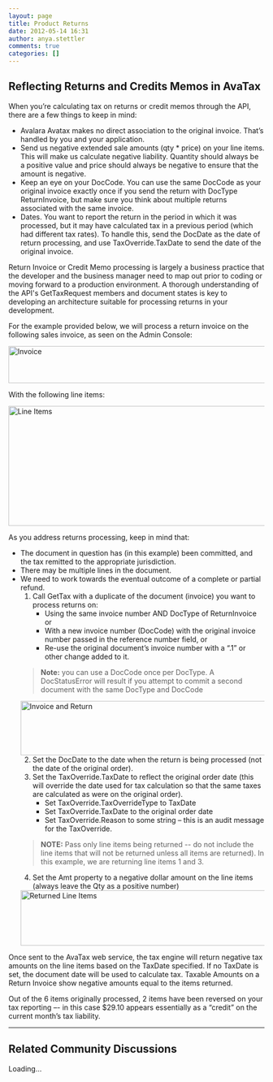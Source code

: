 ```yaml
---
layout: page
title: Product Returns
date: 2012-05-14 16:31
author: anya.stettler
comments: true
categories: []
---
```

<h2>Reflecting Returns and Credits Memos in AvaTax</h2>
When you’re calculating tax on returns or credit memos through the API, there are a few things to keep in mind:
<ul>
	<li>Avalara Avatax makes no direct association to the original invoice. That’s handled by you and your application.</li>
	<li>Send us negative extended sale amounts (qty * price) on your line items. This will make us calculate negative liability. Quantity should always be a positive value and price should always be negative to ensure that the amount is negative.</li>
	<li>Keep an eye on your DocCode. You can use the same DocCode as your original invoice exactly once if you send the return with DocType ReturnInvoice, but make sure you think about multiple returns associated with the same invoice.</li>
	<li>Dates. You want to report the return in the period in which it was processed, but it may have calculated tax in a previous period (which had different tax rates). To handle this, send the DocDate as the date of return processing, and use TaxOverride.TaxDate to send the date of the original invoice.</li>
</ul>
Return Invoice or Credit Memo processing is largely a business practice that the developer and the business manager need to map out prior to coding or moving forward to a production environment. A thorough understanding of the API's GetTaxRequest members and document states is key to developing an architecture suitable for processing returns in your development.

For the example provided below, we will process a return invoice on the following sales invoice, as seen on the Admin Console:

<a href="/api-docs/designing-your-integration/handling-return-invoices/invoice" target="_blank"><img class="size-full wp-image-344 " src="/wp-content/uploads/2012/05/Invoice.jpg" alt="Invoice" width="1455" height="73" /></a>

With the following line items:

<a href="/api-docs/designing-your-integration/handling-return-invoices/line-items" target="_blank"><img class="size-full wp-image-345 " src="/wp-content/uploads/2012/05/Line-items.jpg" alt="Line Items" width="1183" height="236" /></a>

As you address returns processing, keep in mind that:
<ul>
	<li>The document in question has (in this example) been committed, and the tax remitted to the appropriate jurisdiction.</li>
	<li>There may be multiple lines in the document.</li>
	<li>We need to work towards the eventual outcome of a complete or partial refund.
<ol>
	<li>Call GetTax with a duplicate of the document (invoice) you want to process returns on:
<ul>
	<li>Using the same invoice number AND DocType of ReturnInvoice or</li>
	<li>With a new invoice number (DocCode) with the original invoice number passed in the reference number field, or</li>
	<li>Re-use the original document’s invoice number with a “.1” or other change added to it.</li>
</ul>
</li>
</ol>
<blockquote><strong>Note:</strong> you can use a DocCode once per DocType. A DocStatusError will result if you attempt to commit a second document with the same DocType and DocCode</blockquote>
<a href="/api-docs/designing-your-integration/handling-return-invoices/invoice-and-return" target="_blank"><img class="size-full wp-image-348 " src="/wp-content/uploads/2012/05/invoice-and-return.jpg" alt="Invoice and Return" width="1438" height="107" /></a>
<ol start="2">
	<li>Set the DocDate to the date when the return is being processed (not the date of the original order).</li>
	<li>Set the TaxOverride.TaxDate to reflect the original order date (this will override the date used for tax calculation so that the same taxes are calculated as were on the original order).
<ul>
	<li>Set TaxOverride.TaxOverrideType to TaxDate</li>
	<li>Set TaxOverride.TaxDate to the original order date</li>
	<li>Set TaxOverride.Reason to some string – this is an audit message for the TaxOverride.</li>
</ul>
</li>
</ol>
<blockquote><strong>NOTE:</strong> Pass only line items being returned -- do not include the line items that will not be returned unless all items are returned). In this example, we are returning line items 1 and 3.</blockquote>
<ol start="4">
	<li>Set the Amt property to a negative dollar amount on the line items (always leave the Qty as a positive number)</li>
</ol>
<a href="/api-docs/designing-your-integration/handling-return-invoices/returned-line-items" target="_blank"><img class="size-full wp-image-347 " src="/wp-content/uploads/2012/05/returned-line-items.jpg" alt="Returned Line Items" width="1186" height="109" /></a></li>
</ul>
Once sent to the AvaTax web service, the tax engine will return negative tax amounts on the line items based on the TaxDate specified. If no TaxDate is set, the document date will be used to calculate tax. Taxable Amounts on a Return Invoice show negative amounts equal to the items returned.

Out of the 6 items originally processed, 2 items have been reversed on your tax reporting –- in this case $29.10 appears essentially as a “credit” on the current month’s tax liability.

<hr />

<h2>Related Community Discussions</h2>
<div id="gsfn_list_widget">
<div id="gsfn_content">Loading...</div>
</div>
<script src="https://getsatisfaction.com/avalara/widgets/javascripts/f585970/widgets.js" type="text/javascript"></script><script src="https://getsatisfaction.com/avalara/topics.widget?callback=gsfnTopicsCallback&amp;length=240&amp;limit=5&amp;sort=recently_active&amp;user_defined_code=returns" type="text/javascript"></script>
<div id="getsat-widget-8157"></div>
<script src="https://loader.engage.gsfn.us/loader.js" type="text/javascript"></script><script type="text/javascript">// <![CDATA[
if (typeof GSFN !== "undefined") { GSFN.loadWidget(8157,{"containerId":"getsat-widget-8157"}); }
// ]]></script>
